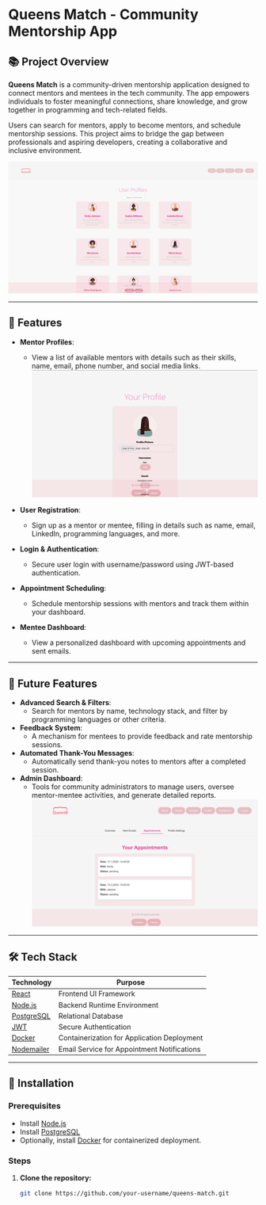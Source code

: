 # Queens Match - Community Mentorship App

## 📚 Project Overview
**Queens Match** is a community-driven mentorship application designed to connect mentors and mentees in the tech community. The app empowers individuals to foster meaningful connections, share knowledge, and grow together in programming and tech-related fields.

Users can search for mentors, apply to become mentors, and schedule mentorship sessions. This project aims to bridge the gap between professionals and aspiring developers, creating a collaborative and inclusive environment.

![Queens Match Screenshot](./queens-match/screenshots/screenshot1.png)


---

## 🌟 Features
- **Mentor Profiles**:
   - View a list of available mentors with details such as their skills, name, email, phone number, and social media links.
  ![Queens Match Screenshot](./queens-match/screenshots/screenshot2.png)

- **User Registration**:
   - Sign up as a mentor or mentee, filling in details such as name, email, LinkedIn, programming languages, and more.
- **Login & Authentication**:
   - Secure user login with username/password using JWT-based authentication.
- **Appointment Scheduling**:
   - Schedule mentorship sessions with mentors and track them within your dashboard.
- **Mentee Dashboard**:
   - View a personalized dashboard with upcoming appointments and sent emails.


---

## 🚀 Future Features
- **Advanced Search & Filters**:
   - Search for mentors by name, technology stack, and filter by programming languages or other criteria.
- **Feedback System**:
   - A mechanism for mentees to provide feedback and rate mentorship sessions.
- **Automated Thank-You Messages**:
   - Automatically send thank-you notes to mentors after a completed session.
- **Admin Dashboard**:
   - Tools for community administrators to manage users, oversee mentor-mentee activities, and generate detailed reports.
     ![Queens Match Screenshot](./queens-match/screenshots/screenshot3.png)


---

## 🛠️ Tech Stack
| **Technology**      | **Purpose**                             |
|----------------------|-----------------------------------------|
| [React](https://reactjs.org/)          | Frontend UI Framework                     |
| [Node.js](https://nodejs.org/)         | Backend Runtime Environment               |
| [PostgreSQL](https://www.postgresql.org/) | Relational Database                       |
| [JWT](https://jwt.io/)                 | Secure Authentication                     |
| [Docker](https://www.docker.com/)      | Containerization for Application Deployment |
| [Nodemailer](https://nodemailer.com/)  | Email Service for Appointment Notifications |

---

## 📖 Installation

### Prerequisites
- Install [Node.js](https://nodejs.org/)
- Install [PostgreSQL](https://www.postgresql.org/)
- Optionally, install [Docker](https://www.docker.com/) for containerized deployment.

### Steps
1. **Clone the repository:**
   ```bash
   git clone https://github.com/your-username/queens-match.git
